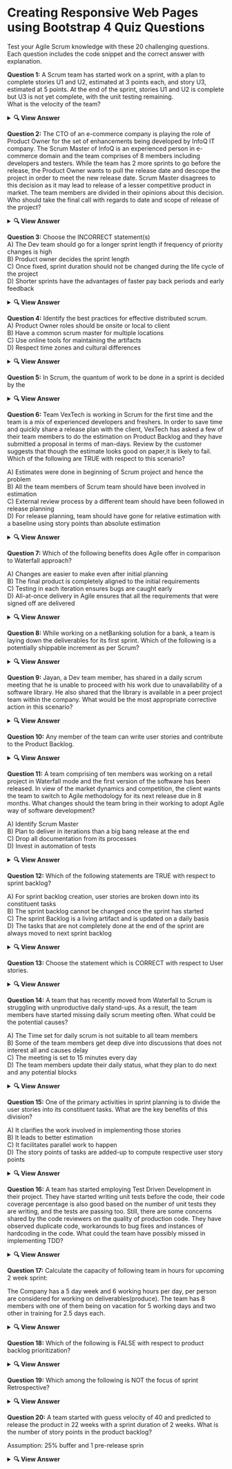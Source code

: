 # Creating Responsive Web Pages using Bootstrap 4 Quiz Questions

Test your Agile Scrum knowledge with these 20 challenging questions. Each question includes the code snippet and the correct answer with explanation.

**Question 1:** A Scrum team has started work on a sprint, with a plan to complete stories U1 and U2, estimated at 3 points each, and story U3, estimated at 5 points. At the end of the sprint, stories U1 and U2 is complete but U3 is not yet complete, with the unit testing remaining.<br>
What is the velocity of the team?

<details> <summary><b>🔍 View Answer</b></summary>
✅ Answer:<br><br>

<p align="center">
✔️ 6
</p>

</details>

**Question 2:** The CTO of an e-commerce company is playing the role of Product Owner for the set of enhancements being developed by InfoQ IT company. The Scrum Master of InfoQ is an experienced person in e-commerce domain and the team comprises of 8 members including developers and testers. While the team has 2 more sprints to go before the release, the Product Owner wants to pull the release date and descope the project in order to meet the new release date. Scrum Master disagrees to this decision as it may lead to release of a lesser competitive product in market. The team members are divided in their opinions about this decision. Who should take the final call with regards to date and scope of release of the project?

<details> <summary><b>🔍 View Answer</b></summary>
✅ Answer: <br><br>

<p align="center">
✔️ Product Owner
</p>

</details>

**Question 3:** Choose the INCORRECT statement(s)<br>
A) The Dev team should go for a longer sprint length if frequency of priority changes is high<br>
B) Product owner decides the sprint length<br>
C) Once fixed, sprint duration should not be changed during the life cycle of the project<br>
D) Shorter sprints have the advantages of faster pay back periods and early feedback

<details> <summary><b>🔍 View Answer</b></summary>
✅ Answer: <br><br>

<p align="center">
✔️ A and B
</p>

</details>

**Question 4:** Identify the best practices for effective distributed scrum.<br>
A) Product Owner roles should be onsite or local to client<br>
B) Have a common scrum master for multiple locations<br>
C) Use online tools for maintaining the artifacts<br>
D) Respect time zones and cultural differences

<details> <summary><b>🔍 View Answer</b></summary>
✅ Answer: <br><br>
<p align="center">✔️ A, C and D</p>

</details>

**Question 5:** In Scrum, the quantum of work to be done in a sprint is decided by the

<details> <summary><b>🔍 View Answer</b></summary>
✅ Answer: <br><br>

<p align="center">
✔️ Development Team
</p>

</details>

**Question 6:** Team VexTech is working in Scrum for the first time and the team is a mix of experienced developers and freshers. In order to save time and quickly share a release plan with the client, VexTech has asked a few of their team members to do the estimation on Product Backlog and they have submitted a proposal in terms of man-days. Review by the customer suggests that though the estimate looks good on paper,it is likely to fail. Which of the following are TRUE with respect to this scenario?<br>

A) Estimates were done in beginning of Scrum project and hence the problem<br>
B) All the team members of Scrum team should have been involved in estimation<br>
C) External review process by a different team should have been followed in release planning<br>
D) For release planning, team should have gone for relative estimation with a baseline using story points than absolute estimation

<details> <summary><b>🔍 View Answer</b></summary>
✅ Answer: <br><br>

<p align="center">
✔️ B and D
</p>

</details>

**Question 7:** Which of the following benefits does Agile offer in comparison to Waterfall approach?<br>

A) Changes are easier to make even after initial planning<br>
B) The final product is completely aligned to the initial requirements<br>
C) Testing in each iteration ensures bugs are caught early<br>
D) All-at-once delivery in Agile ensures that all the requirements that were signed off are delivered

<details> <summary><b>🔍 View Answer</b></summary>
✅ Answer: <br><br>
<p align="center">
✔️ A and C
</p>

</details>

**Question 8:** While working on a netBanking solution for a bank, a team is laying down the deliverables for its first sprint. Which of the following is a potentially shippable increment as per Scrum?

<details> <summary><b>🔍 View Answer</b></summary>
✅ Answer: <br><br>
<p align="center">
✔️ Prototype Implementation
</p>

</details>

**Question 9:** Jayan, a Dev team member, has shared in a daily scrum meeting that he is unable to proceed with his work due to unavailability of a software library. He also shared that the library is available in a peer project team within the company. What would be the most appropriate corrective action in this scenario?

<details> <summary><b>🔍 View Answer</b></summary>
✅ Answer:  <br><br>
<p align="center">✔️ Scrum Master should get the issue resolved by speaking to the peer project team and make the software library available</p>

</details>

**Question 10:** Any member of the team can write user stories and contribute to the Product Backlog.

<details> <summary><b>🔍 View Answer</b></summary>
✅ Answer: <br><br>

<p align="center">
✔️ True
</p>

</details>

**Question 11:** A team comprising of ten members was working on a retail project in Waterfall mode and the first version of the software has been released. In view of the market dynamics and competition, the client wants the team to switch to Agile methodology for its next release due in 8 months. What changes should the team bring in their working to adopt Agile way of software development?<br>

A) Identify Scrum Master<br>
B) Plan to deliver in iterations than a big bang release at the end<br>
C) Drop all documentation from its processes<br>
D) Invest in automation of tests

<details> <summary><b>🔍 View Answer</b></summary>
✅ Answer: <br><br>

<p align="center">
✔️ A, B and D
</p>
</details>

**Question 12:** Which of the following statements are TRUE with respect to sprint backlog?<br>

A) For sprint backlog creation, user stories are broken down into its constituent tasks<br>
B) The sprint backlog cannot be changed once the sprint has started<br>
C) The sprint Backlog is a living artifact and is updated on a daily basis<br>
D) The tasks that are not completely done at the end of the sprint are always moved to next sprint backlog

<details> <summary><b>🔍 View Answer</b></summary>
✅ Answer: <br><br>

<p align="center">
✔️ A and C
</p>

</details>

**Question 13:** Choose the statement which is CORRECT with respect to User stories.

<details> <summary><b>🔍 View Answer</b></summary>
✅ Answer: <br><br>

<p align="center">
✔️ User stories have three C's - Card, Confirmation criteria, Conversation
</p>

</details>

**Question 14:** A team that has recently moved from Waterfall to Scrum is struggling with unproductive daily stand-ups. As a result, the team members have started missing daily scrum meeting often. What could be the potential causes?<br>

A) The Time set for daily scrum is not suitable to all team members<br>
B) Some of the team members get deep dive into discussions that does not interest all and causes delay<br>
C) The meeting is set to 15 minutes every day<br>
D) The team members update their daily status, what they plan to do next and any potential blocks

<details> <summary><b>🔍 View Answer</b></summary>
✅ Answer: <br><br>
<p align="center">
✔️ A and B
</p>

</details>

**Question 15:** One of the primary activities in sprint planning is to divide the user stories into its constituent tasks. What are the key benefits of this division?<br>

A) It clarifies the work involved in implementing those stories<br>
B) It leads to better estimation<br>
C) It facilitates parallel work to happen<br>
D) The story points of tasks are added-up to compute respective user story points

<details> <summary><b>🔍 View Answer</b></summary>
✅ Answer: <br><br>
<p align="center">
✔️ A, B and C
</p>

</details>

**Question 16:** A team has started employing Test Driven Development in their project. They have started writing unit tests before the code, their code coverage percentage is also good based on the number of unit tests they are writing, and the tests are passing too. Still, there are some concerns shared by the code reviewers on the quality of production code. They have observed duplicate code, workarounds to bug fixes and instances of hardcoding in the code. What could the team have possibly missed in implementing TDD?

<details> <summary><b>🔍 View Answer</b></summary>
✅ Answer:  <br><br>
<p align="center">
✔️ Not paid adequate attention to refactoring
</p>

</details>

**Question 17:** Calculate the capacity of following team in hours for upcoming 2 week sprint:<br>

The Company has a 5 day week and 6 working hours per day, per person are considered for working on deliverables(produce). The team has 8 members with one of them being on vacation for 5 working days and two other in training for 2.5 days each.

<details> <summary><b>🔍 View Answer</b></summary>
✅ Answer: <br><br>

<p align="center">
✔️ 420
</p>

</details>

**Question 18:** Which of the following is FALSE with respect to product backlog prioritization?

<details> <summary><b>🔍 View Answer</b></summary>
✅ Answer: <br><br>
<p align="center">✔️ A story that is not completely done should always move to next sprint with same priority
</p>

</details>

**Question 19:** Which among the following is NOT the focus of sprint Retrospective?

<details> <summary><b>🔍 View Answer</b></summary>
✅ Answer: <br><br>

<p align="center">
✔️ What product features should be started in the next sprint 
</p>

</details>

**Question 20:** A team started with guess velocity of 40 and predicted to release the product in 22 weeks with a sprint duration of 2 weeks. What is the number of story points in the product backlog?<br>

Assumption: 25% buffer and 1 pre-release sprin

<details> <summary><b>🔍 View Answer</b></summary>
✅ Answer: <br><br>
<p align="center">✔️ 320
</p>

</details>